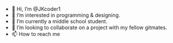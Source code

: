 - 👋 Hi, I’m @JKcoder1
- 👀 I’m interested in programming & designing.
- 🌱 I’m currently a middle school student.
- 💞️ I’m looking to collaborate on a project with my fellow gitmates.
- 📫 How to reach me 

<!---
JKcoder1/JKcoder1 is a ✨ special ✨ repository because its `README.md` (this file) appears on your GitHub profile.
You can click the Preview link to take a look at your changes.
--->
